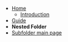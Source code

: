 - [Home](/)
  - [Introduction](/introduction)
- [Guide](guide.md "The greatest guide in the world")
- **Nested Folder**
- [Subfolder main page](/subfolder/)
